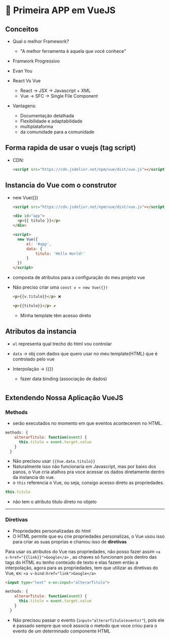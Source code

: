 # 🤯 Primeira APP em VueJS

## Conceitos
* Qual o melhor Framework?
  * "A melhor ferramenta é aquela que você conhece"

* Framwork Progressivo
* Evan You

* React Vs Vue
  * React -> JSX -> Javascript + XML
  * Vue -> SFC -> Single File Component

* Vantagens:
  * Documentação detalhada
  * Flexibilidade e adaptabilidade
  * multiplataforma
  * da comunidade para a comunidade


## Forma rapida de usar o vuejs (tag script)

* CDN:
  ```html
  <script src="https://cdn.jsdelivr.net/npm/vue/dist/vue.js"></script>
  ```


## Instancia do Vue com o construtor
* new Vue({})

  ```html
  <script src="https://cdn.jsdelivr.net/npm/vue/dist/vue.js"></script>

  <div id="app">
    <p>{{ titulo }}</p>
  </div>

  <script>
    new Vue({
        el: '#app',
        data: {
            titulo: 'Hello World!'
        }
    })
  </script>

  ```


* composta de atributos para a configuração do meu projeto vue

* Não preciso criar uma `const v = new Vue({})`
  ```html
  <p>{{v.titulo}}</p> ❌
  ```
  ```html
  <p>{{titulo}}</p> ✔️
  ```
  * Minha template têm acesso direto



## Atributos da instancia
* `el` representa qual trecho do html vou controlar 
* `data` -> obj com dados que quero usar no meu template(HTML) que é controlado pelo vue

* Interpolação -> {{}}
  * fazer data binding (associação de dados)


# 

## Extendendo Nossa Aplicação VueJS

### Methods
  * serão executados no momento em que eventos acontecerem no HTML.

  ```javascript
  methods: {
      alterarTitulo: function(event) {
        this.titulo = event.target.value
      }
    }
  ```
  * Não precisou usar `{{Vue.data.titulo}}`
  * Naturalmente isso não funcionaria em Javascript, mas por baixo dos panos, o Vue cria atalhos pra voce acessar os dados diretamente dentro da instancia do vue.
  * o `this` referencia o Vue, ou seja, consigo acesso direto as propriedades.

  ```js
  this.titulo
  ```
  * não tem o atributo titulo direto no objeto

  ---

  
  ### Diretivas
  * Propriedades personalizadas do html
  * O HTML permite que eu crie propriedades personalizas, o Vue usou isso para criar as suas proprias e chamou isso de **diretivas**

  Para usar os atributos do Vue nas propriedades, não posso fazer assim `<a v-href="{{link}}">Google</a>` , as chaves só funcionam pois dentro das tags do HTML eu tenho conteúdo de texto e elas fazem então a interpolação, agora para as propriedades, tem que utilizar as diretivas do Vue, ex: `<a v-bind:href="link">Google</a>`



  ```html
  <input type="text" v-on:input="alterarTitulo">
  ```

  ```javascript
  methods: {
      alterarTitulo: function(event) {
        this.titulo = event.target.value
      }
    }
  ```

  * Não precisou passar o evento (`input="alterarTitulo(evento)"`), pois ele é passado sempre que você associa o metodo que voce criou para o evento de um determinado componente HTML




  